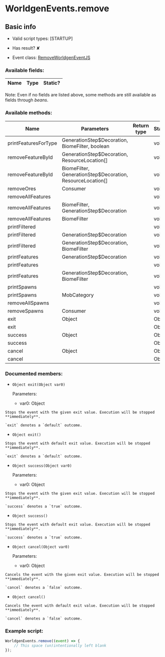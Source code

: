 # WorldgenEvents.remove

## Basic info

- Valid script types: [STARTUP]

- Has result? ✘

- Event class: [RemoveWorldgenEventJS](https://github.com/KubeJS-Mods/KubeJS/tree/2001/common/src/main/java/dev/latvian/mods/kubejs/level/gen/RemoveWorldgenEventJS.java)

### Available fields:

| Name | Type | Static? |
| ---- | ---- | ------- |

Note: Even if no fields are listed above, some methods are still available as fields through *beans*.

### Available methods:

| Name | Parameters | Return type | Static? |
| ---- | ---------- | ----------- | ------- |
| printFeaturesForType | GenerationStep$Decoration, BiomeFilter, boolean |  | void | ✘ |
| removeFeatureById | GenerationStep$Decoration, ResourceLocation[] |  | void | ✘ |
| removeFeatureById | BiomeFilter, GenerationStep$Decoration, ResourceLocation[] |  | void | ✘ |
| removeOres | Consumer<RemoveOresProperties> |  | void | ✘ |
| removeAllFeatures |  |  | void | ✘ |
| removeAllFeatures | BiomeFilter, GenerationStep$Decoration |  | void | ✘ |
| removeAllFeatures | BiomeFilter |  | void | ✘ |
| printFiltered |  |  | void | ✘ |
| printFiltered | GenerationStep$Decoration |  | void | ✘ |
| printFiltered | GenerationStep$Decoration, BiomeFilter |  | void | ✘ |
| printFeatures | GenerationStep$Decoration |  | void | ✘ |
| printFeatures |  |  | void | ✘ |
| printFeatures | GenerationStep$Decoration, BiomeFilter |  | void | ✘ |
| printSpawns |  |  | void | ✘ |
| printSpawns | MobCategory |  | void | ✘ |
| removeAllSpawns |  |  | void | ✘ |
| removeSpawns | Consumer<RemoveSpawnsProperties> |  | void | ✘ |
| exit | Object |  | Object | ✘ |
| exit |  |  | Object | ✘ |
| success | Object |  | Object | ✘ |
| success |  |  | Object | ✘ |
| cancel | Object |  | Object | ✘ |
| cancel |  |  | Object | ✘ |


### Documented members:

- `Object exit(Object var0)`

  Parameters:
  - var0: Object

```
Stops the event with the given exit value. Execution will be stopped **immediately**.

`exit` denotes a `default` outcome.
```

- `Object exit()`
```
Stops the event with default exit value. Execution will be stopped **immediately**.

`exit` denotes a `default` outcome.
```

- `Object success(Object var0)`

  Parameters:
  - var0: Object

```
Stops the event with the given exit value. Execution will be stopped **immediately**.

`success` denotes a `true` outcome.
```

- `Object success()`
```
Stops the event with default exit value. Execution will be stopped **immediately**.

`success` denotes a `true` outcome.
```

- `Object cancel(Object var0)`

  Parameters:
  - var0: Object

```
Cancels the event with the given exit value. Execution will be stopped **immediately**.

`cancel` denotes a `false` outcome.
```

- `Object cancel()`
```
Cancels the event with default exit value. Execution will be stopped **immediately**.

`cancel` denotes a `false` outcome.
```



### Example script:

```js
WorldgenEvents.remove((event) => {
	// This space (un)intentionally left blank
});
```

